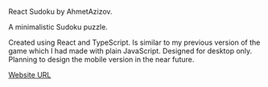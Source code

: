 React Sudoku by AhmetAzizov.

A minimalistic Sudoku puzzle.

Created using React and TypeScript. Is similar to my previous version of the game which I had made with plain JavaScript.
Designed for desktop only. Planning to design the mobile version in the near future.

<a href="https://ahmetazizov.github.io/React_Sudoku">Website URL</a>
